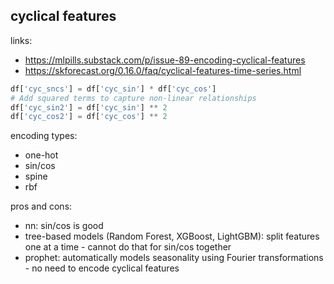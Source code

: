 ## cyclical features
links:
- https://mlpills.substack.com/p/issue-89-encoding-cyclical-features
- https://skforecast.org/0.16.0/faq/cyclical-features-time-series.html

```py
df['cyc_sncs'] = df['cyc_sin'] * df['cyc_cos']
# Add squared terms to capture non-linear relationships
df['cyc_sin2'] = df['cyc_sin'] ** 2
df['cyc_cos2'] = df['cyc_cos'] ** 2
```

encoding types:
- one-hot
- sin/cos
- spine
- rbf

pros and cons:
- nn: sin/cos is good
- tree-based models (Random Forest, XGBoost, LightGBM): split features one at a time - cannot do that for sin/cos together
- prophet: automatically models seasonality using Fourier transformations - no need to encode cyclical features

